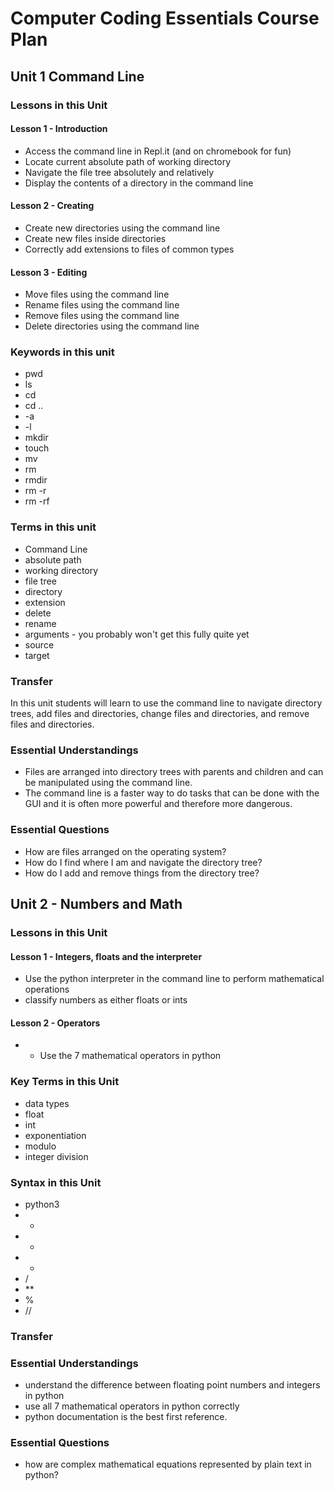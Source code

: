 # Computer Coding Essentials Course Plan
## Unit 1 Command Line
### Lessons in this Unit
#### Lesson 1 - Introduction
- Access the command line in Repl.it (and on chromebook for fun)
- Locate current absolute path of working directory
- Navigate the file tree absolutely and relatively
- Display the contents of a directory in the command line
#### Lesson 2 - Creating
- Create new directories using the command line
- Create new files inside directories
- Correctly add extensions to files of common types
#### Lesson 3 - Editing
- Move files using the command line
- Rename files using the command line
- Remove files using the command line
- Delete directories using the command line
### Keywords in this unit
- pwd
- ls
- cd
- cd ..
- -a
- -l
- mkdir
- touch
- mv
- rm
- rmdir
- rm -r
- rm -rf
### Terms in this unit
- Command Line
- absolute path
- working directory
- file tree
- directory
- extension
- delete
- rename
- arguments - you probably won't get this fully quite yet
- source
- target
### Transfer
In this unit students will learn to use the command line to navigate directory trees, add files and directories, change files and directories, and remove files and directories.
### Essential Understandings
- Files are arranged into directory trees with parents and children and can be manipulated using the command line.
- The command line is a faster way to do tasks that can be done with the GUI and it is often more powerful and therefore more dangerous.
### Essential Questions
- How are files arranged on the operating system?
- How do I find where I am and navigate the directory tree?
- How do I add and remove things from the directory tree?



## Unit 2 - Numbers and Math
### Lessons in this Unit
#### Lesson 1 - Integers, floats and the interpreter
- Use the python interpreter in the command line to perform mathematical operations
- classify numbers as either floats or ints
#### Lesson 2 - Operators
- - Use the 7 mathematical operators in python
### Key Terms in this Unit
- data types
- float
- int
- exponentiation
- modulo
- integer division
### Syntax in this Unit
- python3
- +
- -
- *
- /
- **
- %
- //
### Transfer
### Essential Understandings
- understand the difference between floating point numbers and integers in python
- use all 7 mathematical operators in python correctly
- python documentation is the best first reference.
### Essential Questions
- how are complex mathematical equations represented by plain text in python?

